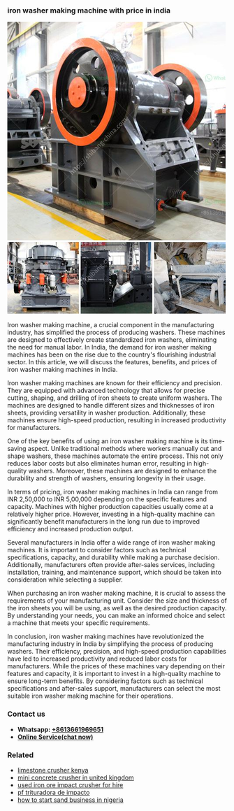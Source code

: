<h3>iron washer making machine with price in india</h3><img src='1708497952.jpg' alt=''><p>Iron washer making machine, a crucial component in the manufacturing industry, has simplified the process of producing washers. These machines are designed to effectively create standardized iron washers, eliminating the need for manual labor. In India, the demand for iron washer making machines has been on the rise due to the country's flourishing industrial sector. In this article, we will discuss the features, benefits, and prices of iron washer making machines in India.</p><p>Iron washer making machines are known for their efficiency and precision. They are equipped with advanced technology that allows for precise cutting, shaping, and drilling of iron sheets to create uniform washers. The machines are designed to handle different sizes and thicknesses of iron sheets, providing versatility in washer production. Additionally, these machines ensure high-speed production, resulting in increased productivity for manufacturers.</p><p>One of the key benefits of using an iron washer making machine is its time-saving aspect. Unlike traditional methods where workers manually cut and shape washers, these machines automate the entire process. This not only reduces labor costs but also eliminates human error, resulting in high-quality washers. Moreover, these machines are designed to enhance the durability and strength of washers, ensuring longevity in their usage.</p><p>In terms of pricing, iron washer making machines in India can range from INR 2,50,000 to INR 5,00,000 depending on the specific features and capacity. Machines with higher production capacities usually come at a relatively higher price. However, investing in a high-quality machine can significantly benefit manufacturers in the long run due to improved efficiency and increased production output.</p><p>Several manufacturers in India offer a wide range of iron washer making machines. It is important to consider factors such as technical specifications, capacity, and durability while making a purchase decision. Additionally, manufacturers often provide after-sales services, including installation, training, and maintenance support, which should be taken into consideration while selecting a supplier.</p><p>When purchasing an iron washer making machine, it is crucial to assess the requirements of your manufacturing unit. Consider the size and thickness of the iron sheets you will be using, as well as the desired production capacity. By understanding your needs, you can make an informed choice and select a machine that meets your specific requirements.</p><p>In conclusion, iron washer making machines have revolutionized the manufacturing industry in India by simplifying the process of producing washers. Their efficiency, precision, and high-speed production capabilities have led to increased productivity and reduced labor costs for manufacturers. While the prices of these machines vary depending on their features and capacity, it is important to invest in a high-quality machine to ensure long-term benefits. By considering factors such as technical specifications and after-sales support, manufacturers can select the most suitable iron washer making machine for their operations.</p><h3>Contact us</h3><ul><li><strong>Whatsapp:&nbsp;<a href="https://wa.me/8613661969651">+8613661969651</a></strong></li><li><a href="https://swt.shibang-china.com/?git&amp;zhl&amp;iron washer making machine with price in india"><strong>Online Service(chat now)</strong></a></li></ul><h3>Related</h3><ul><li><a href='limestone crusher kenya.md'>limestone crusher kenya</a></li><li><a href='mini concrete crusher in united kingdom.md'>mini concrete crusher in united kingdom</a></li><li><a href='used iron ore impact crusher for hire.md'>used iron ore impact crusher for hire</a></li><li><a href='pf trituradora de impacto.md'>pf trituradora de impacto</a></li><li><a href='how to start sand business in nigeria.md'>how to start sand business in nigeria</a></li></ul>